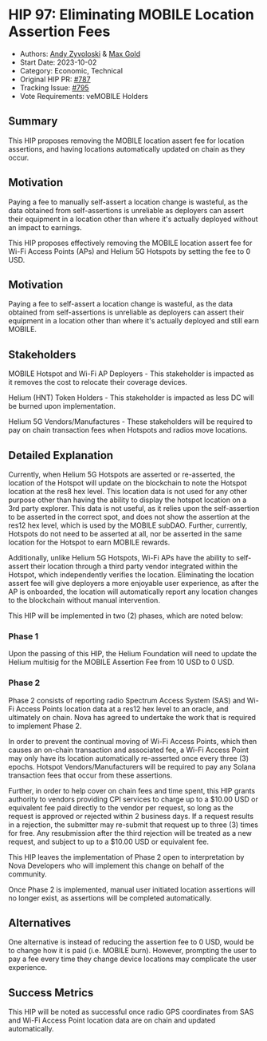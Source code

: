   # HIP 97: Eliminating MOBILE Location Assertion Fees

- Authors: [Andy Zyvoloski](https://github.com/heatedlime) & [Max Gold](https://github.com/maxgold91)
- Start Date: 2023-10-02
- Category: Economic, Technical
- Original HIP PR: [#787](https://github.com/helium/HIP/pull/787)
- Tracking Issue: [#795](https://github.com/helium/HIP/issues/795)
- Vote Requirements: veMOBILE Holders


## Summary 

This HIP proposes removing the MOBILE location assert fee for location assertions, and having locations automatically updated on chain as they occur. 

## Motivation 
Paying a fee to manually self-assert a location change is wasteful, as the data obtained from self-assertions is unreliable as deployers can assert their equipment in a location other than where it's actually deployed without an impact to earnings.

This HIP proposes effectively removing the MOBILE location assert fee for Wi-Fi Access Points (APs) and Helium 5G Hotspots by setting the fee to 0 USD.

## Motivation 
Paying a fee to self-assert a location change is wasteful, as the data obtained from self-assertions is unreliable as deployers can assert their equipment in a location other than where it's actually deployed and still earn MOBILE.  

## Stakeholders
MOBILE Hotspot and Wi-Fi AP Deployers - This stakeholder is impacted as it removes the cost to relocate their coverage devices.

Helium (HNT) Token Holders - This stakeholder is impacted as less DC will be burned upon implementation.

Helium 5G Vendors/Manufactures - These stakeholders will be required to pay on chain transaction fees when Hotspots and radios move locations. 

## Detailed Explanation 
Currently, when Helium 5G Hotspots are asserted or re-asserted, the location of the Hotspot will update on the blockchain to note the Hotspot location at the res8 hex level. This location data is not used for any other purpose other than having the ability to display the hotspot location on a 3rd party explorer. This data is not useful, as it relies upon the self-assertion to be asserted in the correct spot, and does not show the assertion at the res12 hex level, which is used by the MOBILE subDAO. Further, currently, Hotspots do not need to be asserted at all, nor be asserted in the same location for the Hotspot to earn MOBILE rewards. 

Additionally, unlike Helium 5G Hotspots, Wi-Fi APs have the ability to self-assert their location through a third party vendor integrated within the Hotspot, which independently verifies the location. Eliminating the location assert fee will give deployers a more enjoyable user experience, as after the AP is onboarded, the location will automatically report any location changes to the blockchain without manual intervention. 

This HIP will be implemented in two (2) phases, which are noted below:

### Phase 1
Upon the passing of this HIP, the Helium Foundation will need to update the Helium multisig for the MOBILE Assertion Fee from 10 USD to 0 USD. 

### Phase 2
Phase 2 consists of reporting radio Spectrum Access System (SAS) and Wi-Fi Access Points location data at a res12 hex level to an oracle, and ultimately on chain. Nova has agreed to undertake the work that is required to implement Phase 2.

In order to prevent the continual moving of Wi-Fi Access Points, which then causes an on-chain transaction and associated fee, a Wi-Fi Access Point may only have its location automatically re-asserted once every three (3) epochs. Hotspot Vendors/Manufacturers will be required to pay any Solana transaction fees that occur from these assertions.

Further, in order to help cover on chain fees and time spent, this HIP grants authority to vendors providing CPI services to charge up to a $10.00 USD or equivalent fee paid directly to the vendor per request, so long as the request is approved or rejected within 2 business days. If a request results in a rejection, the submitter may re-submit that request up to three (3) times for free. Any resubmission after the third rejection will be treated as a new request, and subject to up to a $10.00 USD or equivalent fee. 

This HIP leaves the implementation of Phase 2 open to interpretation by Nova Developers who will implement this change on behalf of the community.

Once Phase 2 is implemented, manual user initiated location assertions will no longer exist, as assertions will be completed automatically. 


## Alternatives
One alternative is instead of reducing the assertion fee to 0 USD, would be to change how it is paid (i.e. MOBILE burn). However, prompting the user to pay a fee every time they change device locations may complicate the user experience. 

## Success Metrics
This HIP will be noted as successful once radio GPS coordinates from SAS and Wi-Fi Access Point location data are on chain and updated automatically.